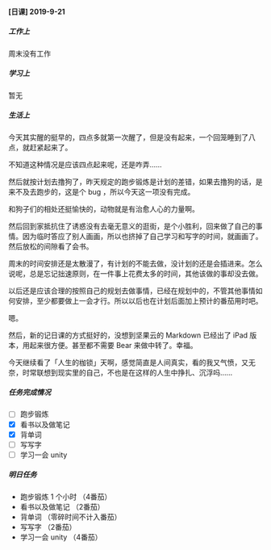 #### [日课] 2019-9-21

##### 工作上

周末没有工作

##### 学习上

暂无

##### 生活上

今天其实醒的挺早的，四点多就第一次醒了，但是没有起来，一个回笼睡到了八点，就赶紧起来了。

不知道这种情况是应该四点起来呢，还是咋弄……

然后就按计划去撸狗了，昨天规定的跑步锻炼是计划的差错，如果去撸狗的话，是来不及去跑步的，这是个 bug ，所以今天这一项没有完成。

和狗子们的相处还挺愉快的，动物就是有治愈人心的力量啊。

然后回到家抵抗住了诱惑没有去毫无意义的逛街，是个小胜利，回来做了自己的事情。因为临时答应了别人画画，所以也挤掉了自己学习和写字的时间，就画画了。然后放松的间隙看了会书。

周末的时间安排还是太散漫了，有计划的不能去做，没计划的还是会插进来。怎么说呢，总是忘记拙速原则，在一件事上花费太多的时间，其他该做的事却没去做。

以后还是应该合理的按照自己的规划去做事情，已经在规划中的，不管其他事情如何安排，至少都要做上一会才行。所以以后也在计划后面加上预计的番茄用时吧。

嗯。

然后，新的记日课的方式挺好的，没想到坚果云的 Markdown 已经出了 iPad 版本，用起来很方便。甚至都不需要 Bear 来做中转了。幸福。

今天继续看了「人生的枷锁」天啊，感觉简直是人间真实，看的我又气愤，又无奈，时常联想到现实里的自己，不也是在这样的人生中挣扎、沉浮吗……

##### 任务完成情况

- [ ] 跑步锻炼
- [x] 看书以及做笔记
- [x] 背单词
- [ ] 写写字
- [ ] 学习一会 unity
 
##### 明日任务

- 跑步锻炼  1 个小时 （4番茄）
- 看书以及做笔记  （2番茄）
- 背单词   （零碎时间不计入番茄）
- 写写字  （2番茄）
- 学习一会 unity  （4番茄）

  

 

